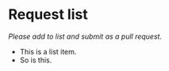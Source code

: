 # Request list

_Please add to list and submit as a pull request._

  * This is a list item.
  * So is this.
